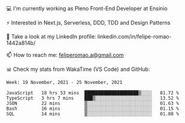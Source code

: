 💻 I'm currently working as Pleno Front-End Developer at Ensinio

⚡ Interested in Next.js, Serverless, DDD, TDD and Design Patterns

👥 Take a look at my LinkedIn profile: linkedin.com/in/felipe-romao-1442a814b/

📫 How to reach me: feliperomao.a@gmail.com

📊 Check my stats from WakaTime (VS Code) and GitHub:

<!--START_SECTION:waka-->
```text
Week: 19 November, 2021 - 25 November, 2021

JavaScript   18 hrs 53 mins  ████████████████████▒░░░░   81.72 % 
TypeScript   3 hrs 7 mins    ███▒░░░░░░░░░░░░░░░░░░░░░   13.52 % 
JSON         22 mins         ▒░░░░░░░░░░░░░░░░░░░░░░░░   01.63 % 
Bash         16 mins         ▒░░░░░░░░░░░░░░░░░░░░░░░░   01.15 % 
SQL          14 mins         ▒░░░░░░░░░░░░░░░░░░░░░░░░   01.08 % 
```
<!--END_SECTION:waka-->
